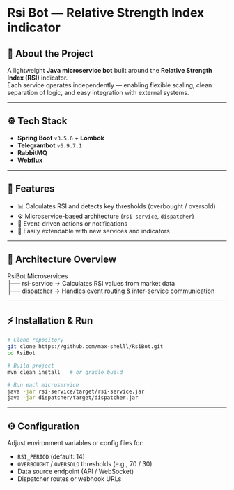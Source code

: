 # Rsi Bot — Relative Strength Index indicator

## 🧩 About the Project

A lightweight **Java microservice bot** built around the **Relative Strength Index (RSI)** indicator.  
Each service operates independently — enabling flexible scaling, clean separation of logic, and easy integration with external systems.

---

## ⚙️ Tech Stack

- **Spring Boot** `v3.5.6` + **Lombok**
- **Telegrambot** `v6.9.7.1`
- **RabbitMQ**
- **Webflux**

---

## 🚀 Features
- 📊 Calculates RSI and detects key thresholds (overbought / oversold)
- ⚙️ Microservice-based architecture (`rsi-service`, `dispatcher`)
- 🔔 Event-driven actions or notifications
- 🧩 Easily extendable with new services and indicators

---

## 🧱 Architecture Overview
RsiBot Microservices    
├── rsi-service → Calculates RSI values from market data   
├── dispatcher → Handles event routing & inter-service communication    

---

## ⚡ Installation & Run   
```bash
# Clone repository
git clone https://github.com/max-shelll/RsiBot.git
cd RsiBot

# Build project
mvn clean install   # or gradle build

# Run each microservice
java -jar rsi-service/target/rsi-service.jar
java -jar dispatcher/target/dispatcher.jar
```

---

## ⚙️ Configuration
Adjust environment variables or config files for:

* `RSI_PERIOD` (default: 14)
* `OVERBOUGHT` / `OVERSOLD` thresholds (e.g., 70 / 30)
* Data source endpoint (API / WebSocket)
* Dispatcher routes or webhook URLs
